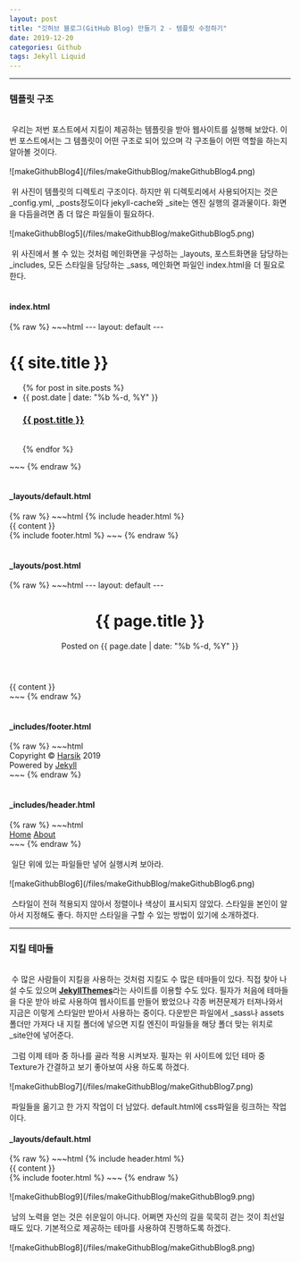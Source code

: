 ```yaml
---
layout: post
title: "깃허브 블로그(GitHub Blog) 만들기 2 - 템플릿 수정하기"
date: 2019-12-20
categories: Github
tags: Jekyll Liquid
---
```

<div style="display:none;">
</div>
<hr class="divider">
<h3>템플릿 구조</h3>
<br>
&nbsp;우리는 저번 포스트에서 지킬이 제공하는 템플릿을 받아 웹사이트를 실행해 보았다. 이번 포스트에서는 그 템플릿이 어떤 구조로 되어 있으며 각 구조들이 어떤 역할을 하는지 알아볼 것이다.
<br><br>
![makeGithubBlog4](/files/makeGithubBlog/makeGithubBlog4.png)
<br><br>
&nbsp;위 사진이 템플릿의 디렉토리 구조이다. 하지만 위 디렉토리에서 사용되어지는 것은 _config.yml, _posts정도이다 jekyll-cache와 _site는 엔진 실행의 결과물이다. 화면을 다듬을려면 좀 더 많은 파일들이 필요하다.
<br><br>
![makeGithubBlog5](/files/makeGithubBlog/makeGithubBlog5.png)
<br><br>
&nbsp;위 사진에서 볼 수 있는 것처럼 메인화면을 구성하는 _layouts, 포스트화면을 담당하는 _includes, 모든 스타일을 담당하는 _sass, 메인화면 파일인 index.html을 더 필요로 한다. 
<br><br>
<h4>index.html</h4>
{% raw %}
~~~html
---
layout: default
---
<div class="home">
  <h1 class="page-heading">{{ site.title }}</h1>
  <ul class="post-list">
    {% for post in site.posts %}
      <li>
        <span class="post-meta">{{ post.date | date: "%b %-d, %Y" }}</span>
        <h3><a class="post-link" href="{{ post.url | prepend: site.baseurl }}">{{ post.title }}<a></h3>
        <br>
      </li>
    {% endfor %}
  </ul>
</div>
~~~
{% endraw %}
<br><br>
<h4>_layouts/default.html</h4>
{% raw %}
~~~html
<!DOCTYPE html>
<html>
  <body>
    {% include header.html %}
    <div class="page-content">
      <div class="wrapper">
        {{ content }}
      </div>
    </div>
    {% include footer.html %}
  </body>
</html>
~~~
{% endraw %}
<br><br>
<h4>_layouts/post.html</h4>
{% raw %}
~~~html
---
layout: default
---
<div class="post">
  <header class="post-header">
     <h1 class="post-title p-name" itemprop="name headline">{{ page.title }}</h1>
     <p class="post-meta">Posted on {{ page.date | date: "%b %-d, %Y" }}
     </p>
  </header>
  <div class="post-content e-content" itemprop="articleBody">
    {{ content }}
  </div>
</div>
~~~
{% endraw %}
<br><br>
<h4>_includes/footer.html</h4>
{% raw %}
~~~html
<div class="footer center">
  Copyright &copy; <a href=https://Harsik.github.io target="_blank">Harsik</a> 2019<BR />
  Powered by <a href=http://jekyllrb.com target="_blank">Jekyll</a>
</div>
~~~
{% endraw %}
<br><br>
<h4>_includes/header.html</h4>
{% raw %}
~~~html
<div class="site-header">
    <nav class="site-nav">
      <a href="#" class="menu-icon">
        <i class="fa fa-navicon fa-lg"></i>
      </a>
      <div class="trigger">
          <a class="page-link" href="{{ site.baseurl }}/">Home</a>
          <a class="page-link" href="{{ site.baseurl }}/about">About</a>
      </div>
    </nav>
</div>
~~~
{% endraw %}
<br><br>
&nbsp;일단 위에 있는 파일들만 넣어 실행시켜 보아라.
<br><br>
![makeGithubBlog6](/files/makeGithubBlog/makeGithubBlog6.png)
<br><br>
&nbsp;스타일이 전혀 적용되지 않아서 정렬이나 색상이 표시되지 않았다. 스타일을 본인이 알아서 지정해도 좋다. 하지만 스타일을 구할 수 있는 방법이 있기에 소개하겠다.
<hr class="divider">
<h3>지킬 테마들</h3>
<br>
&nbsp;수 많은 사람들이 지킬을 사용하는 것처럼 지킬도 수 많은 테마들이 있다. 직접 찾아 나설 수도 있으며 <b><a href="http://jekyllthemes.org/">JekyllThemes</a></b>라는 사이트를 이용할 수도 있다. 필자가 처음에 테마들을 다운 받아 바로 사용하여 웹사이트를 만들어 봤었으나 각종 버젼문제가 터져나와서 지금은 이렇게 스타일만 받아서 사용하는 중이다. 다운받은 파일에서 _sass나 assets폴더만 가져다 내 지킬 폴더에 넣으면 지킬 엔진이 파일들을 해당 폴더 맞는 위치로 _site안에 넣어준다.
<br><br>
&nbsp;그럼 이제 테마 중 하나를 골라 적용 시켜보자. 필자는 위 사이트에 있던 테마 중 Texture가 간결하고 보기 좋아보여 사용 하도록 하겠다.
<br><br>
![makeGithubBlog7](/files/makeGithubBlog/makeGithubBlog7.png)
<br><br>
&nbsp;파일들을 옮기고 한 가지 작업이 더 남았다. default.html에 css파일을 링크하는 작업이다. 
<h4>_layouts/default.html</h4>
{% raw %}
~~~html
<!DOCTYPE html>
<html>
  <head>
  <link rel="stylesheet" href="{{ "/assets/css/style.css" | prepend: site.baseurl }}">
  </head>
  <body>
    {% include header.html %}
    <div class="page-content">
      <div class="wrapper">
        {{ content }}
      </div>
    </div>
    {% include footer.html %}
  </body>
</html>
~~~
{% endraw %}
<br><br>
![makeGithubBlog9](/files/makeGithubBlog/makeGithubBlog9.png)
<br><br>
&nbsp;남의 노력을 얻는 것은 쉬운일이 아니다. 어쩌면 자신의 길을 묵묵히 걷는 것이 최선일때도 있다. 기본적으로 제공하는 테마를 사용하여 진행하도록 하겠다.
<br><br>
![makeGithubBlog8](/files/makeGithubBlog/makeGithubBlog8.png)
<br><br>